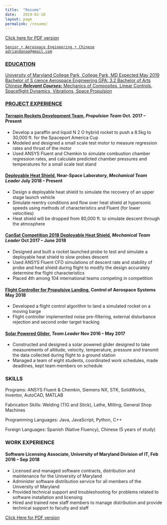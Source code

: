 ```yaml
---
title:  "Resume"
date:   2019-02-10
layout: page 
permalink: /resume/
---
```


<a href="/resume/A_Danao-Schroeder_resume_2019-02.pdf" target="_blank" >Click here for PDF version</a>
<a href="mailto:{{ site.author.email }}" title="Email" target="_blank">
```
Senior • Aerospace Engineering • Chinese
adriandanao@gmail.com
```
### EDUCATION
University of Maryland College Park, College Park, MD Expected May 2019
Bachelor of S cience Aerospace Engineering GPA: 3.2
Bachelor of Arts Chinese
**_Relevant Courses:_** Mechanics of Composites, Linear Controls, Spaceflight Dynamics, Vibrations, Space Propulsion

### PROJECT EXPERIENCE
#### [Terrapin Rockets Development Team](/portfolio/terrapin-rockets), _Propulsion Team_ Oct. 2017 – Present

- Develop a paraffin and liquid N 2 O hybrid rocket to push a 8.5kg to 30,000 ft. for the Spaceport America Cup
- Modeled and designed a small scale test motor to measure regression rates and thrust of the motor
- Used ANSYS Fluent and Chemkin to simulate combustion chamber regression rates, and calculate predicted
    chamber pressures and temperatures for a small scale test stand

#### [Deployable Heat Shield](/portfolio/deployabe-heat-shield), Near-Space Laboratory, _Mechanical Team Leader_ July 2018 – Present

- Design a deployable heat shield to simulate the recovery of an upper stage launch vehicle
- Simulate reentry conditions and flow over heat shield at hypersonic speeds using methods of characteristics and
    Fluent (for lower velocities)
- Heat shield will be dropped from 80,000 ft. to simulate descent through the atmosphere

#### [CanSat Competition 2018 Deployable Heat Shield](/portfolio/cansat-2018), _Mechanical Team Leader_ Oct 2017 – June 2018

- Designed and built a rocket launched probe to test and simulate a deployable heat shield to slow probes descent
- Used ANSYS Fluent CFD simulations of descent rate and stability of probe and heat shield during flight to
    modify the design accurately determine the flight characteristics
- Placed 4th among 104 international teams competing in competition

#### [Flight Controller for Propulsive Landing](/portfolio/flight-controller-for-propulsive-landing), Control of Aerospace Systems May 2018

- Developed a flight control algorithm to land a simulated rocket on a moving barge
- Flight controller implemented noise pre-filtering, external disturbance rejection and second order target tracking

#### [Solar Powered Glider](/portfolio/solar-powered-glider), _Team Leader_ Nov 2016 – May 2017

- Constructed and designed a solar powered glider designed to take measurements of altitude, velocity, temperature,
    pressure and transmit the data collected during flight to a ground station
- Managed a team of eight students, coordinated work schedules, made deadlines, kept team members on schedule

### SKILLS
Programs: ANSYS Fluent & Chemkin, Siemens NX, STK, SolidWorks, Inventor, AutoCAD, MATLAB

Fabrication Skills: Welding (TIG and Stick), Lathe, Milling, General Shop Machines

Programming Languages: Java, JavaScript, Python, C++

Foreign Languages: Spanish (Native Fluency), Chinese (5 years of study)

### WORK EXPERIENCE

#### Software Licensing Associate, University of Maryland Division of IT, Feb 2016 – Sep 2018

- Licensed and managed software contracts, distribution and maintenance for the University of Maryland
- Administer software distribution service for all members of the University of Maryland
- Provided technical support and troubleshooting for problems related to software installation and licensing
- Hired and trained new staff members to manage distribution and provide technical support to faculty and staff

[Click Here for PDF version](/resume/A_Danao-Schroeder_resume_2019-02.pdf)